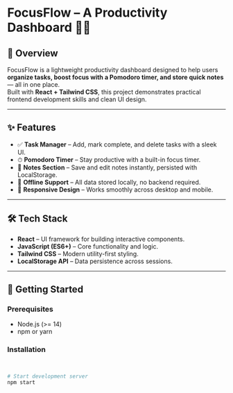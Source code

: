 
# FocusFlow – A Productivity Dashboard 🧑‍💻

## 🌟 Overview
FocusFlow is a lightweight productivity dashboard designed to help users **organize tasks, boost focus with a Pomodoro timer, and store quick notes** — all in one place.  
Built with **React + Tailwind CSS**, this project demonstrates practical frontend development skills and clean UI design.  

---

## ✨ Features
- ✅ **Task Manager** – Add, mark complete, and delete tasks with a sleek UI.  
- ⏱ **Pomodoro Timer** – Stay productive with a built-in focus timer.  
- 📝 **Notes Section** – Save and edit notes instantly, persisted with LocalStorage.  
- 💾 **Offline Support** – All data stored locally, no backend required.  
- 🎨 **Responsive Design** – Works smoothly across desktop and mobile.  

---

## 🛠️ Tech Stack
- **React** – UI framework for building interactive components.  
- **JavaScript (ES6+)** – Core functionality and logic.  
- **Tailwind CSS** – Modern utility-first styling.  
- **LocalStorage API** – Data persistence across sessions.  

---

## 🚀 Getting Started

### Prerequisites
- Node.js (>= 14)  
- npm or yarn  

### Installation
```bash


# Start development server
npm start
